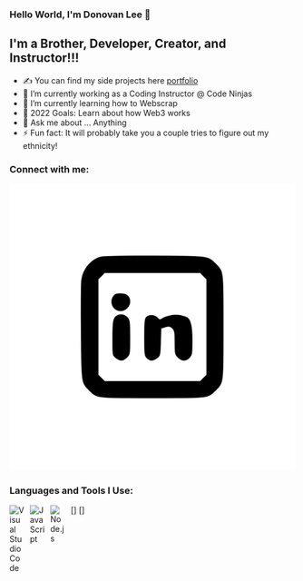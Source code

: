 ### Hello World, I'm Donovan Lee  👋




## I'm a Brother, Developer, Creator, and Instructor!!!
- ✍ You can find my side projects here [portfolio]
- 🔭 I’m currently working as a Coding Instructor @ Code Ninjas
- 🌱 I’m currently learning how to Webscrap
- 🥅 2022 Goals: Learn about how Web3 works
- 💬 Ask me about ... Anything
- ⚡ Fun fact: It will probably take you a couple tries to figure out my ethnicity!

### Connect with me:

[![linkedin](./img/linkedIn.svg)](https://www.linkedin.com/in/donovan-lee-05225620a/#gh-dark-mode-only)


### Languages and Tools I Use:

[<img align="left" alt="Visual Studio Code" width="26px" src="https://cdn.jsdelivr.net/gh/devicons/devicon/icons/vscode/vscode-original.svg" style="padding-right:10px;" />][vscode]
[<img align="left" alt="JavaScript" width="26px" src="https://cdn.jsdelivr.net/gh/devicons/devicon/icons/javascript/javascript-original.svg" style="padding-right:10px;" />]
[<img align="left" alt="Node.js" width="26px" src="https://cdn.jsdelivr.net/gh/devicons/devicon/icons/nodejs/nodejs-original.svg" style="padding-right:10px;" />]

<br />
<br />











[portfolio]:https://github.com/LeeDonovan/SideProjects
[linkedin]: https://www.linkedin.com/in/donovan-lee-05225620a/
[vscode]:https://code.visualstudio.com/
